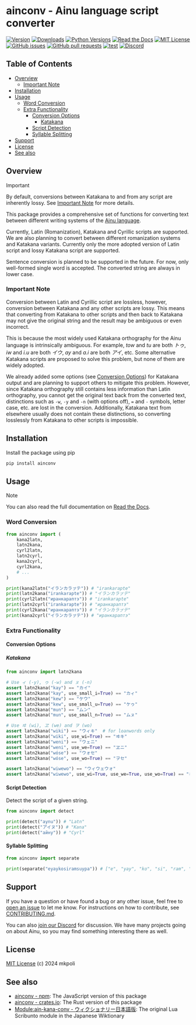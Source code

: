 <!-- omit in toc -->
# ainconv - Ainu language script converter

[![Version](https://img.shields.io/pypi/v/ainconv)](https://pypi.org/project/ainconv/)
[![Downloads](https://pepy.tech/badge/ainconv)](https://pepy.tech/project/ainconv)
[![Python Versions](https://img.shields.io/pypi/pyversions/ainconv)](https://pypi.org/project/ainconv/)
[![Read the Docs](https://img.shields.io/readthedocs/ainconv-py)](https://ainconv-py.readthedocs.io/)
[![MIT License](https://img.shields.io/pypi/l/ainconv)](./LICENSE)
[![GitHub issues](https://img.shields.io/github/issues/mkpoli/ainconv-py)](https://github.com/mkpoli/ainconv-py/issues)
[![GitHub pull requests](https://img.shields.io/github/issues-pr/mkpoli/ainconv-py)](https://github.com/mkpoli/ainconv-py/issues)
[![test](https://github.com/mkpoli/ainconv-py/actions/workflows/test.yml/badge.svg)](https://github.com/mkpoli/ainconv-py/actions/workflows/test.yml)
[![Discord](https://dcbadge.vercel.app/api/server/pkpAdPHzpP?style=flat)](https://discord.aynu.org/)

<!-- omit in toc -->
## Table of Contents

- [Overview](#overview)
  - [Important Note](#important-note)
- [Installation](#installation)
- [Usage](#usage)
  - [Word Conversion](#word-conversion)
  - [Extra Functionality](#extra-functionality)
    - [Conversion Options](#conversion-options)
      - [Katakana](#katakana)
    - [Script Detection](#script-detection)
    - [Syllable Splitting](#syllable-splitting)
- [Support](#support)
- [License](#license)
- [See also](#see-also)

## Overview


> [!IMPORTANT]
> By default, conversions between Katakana to and from any script are inherently lossy. See [Important Note](#important-note) for more details.

This package provides a comprehensive set of functions for converting text between different writing systems of the [Ainu language](https://en.wikipedia.org/wiki/Ainu_language).

Currently, Latin (Romanization), Katakana and Cyrillic scripts are supported. We are also planning to convert between different romanization systems and Katakana variants. Currently only the more adopted version of Latin script and lossy Katakana script are supported.

Sentence conversion is planned to be supported in the future. For now, only well-formed single word is accepted. The converted string are always in lower case.

### Important Note

Conversion between Latin and Cyrillic script are lossless, however, conversion between Katakana and any other scripts are lossy. This means that converting from Katakana to other scripts and then back to Katakana may not give the original string and the result may be ambiguous or even incorrect.

This is because the most widely used Katakana orthography for the Ainu language is intrinsically ambiguous. For example, *tow* and *tu* are both *トゥ*, *iw* and *i.u* are both *イウ*, *ay* and *a.i* are both *アイ*, etc. Some alternative Katakana scripts are proposed to solve this problem, but none of them are widely adopted.

We already added some options (see [Conversion Options](#conversion-options)) for Katakana output and are planning to support others to mitigate this problem. However, since Katakana orthography still contains less information than Latin orthography, you cannot get the original text back from the converted text, distinctions such as `-w`, `-y` and `-n` (with options off), `=` and `-` symbols, letter case, etc. are lost in the conversion. Additionally, Katakana text from elsewhere usually does not contain these distinctions, so converting losslessly from Katakana to other scripts is impossible.

## Installation

Install the package using pip

```bash
pip install ainconv
```

## Usage

> [!NOTE]
> You can also read the full documentation on [Read the Docs](https://ainconv-py.readthedocs.io/).

### Word Conversion

```python
from ainconv import (
    kana2latn,
    latn2kana,
    cyrl2latn,
    latn2cyrl,
    kana2cyrl,
    cyrl2kana,
    # ...
)

print(kana2latn("イランカラㇷ゚テ")) # "irankarapte"
print(latn2kana("irankarapte")) # "イランカラㇷ゚テ"
print(cyrl2latn("иранкараптэ")) # "irankarapte"
print(latn2cyrl("irankarapte")) # "иранкараптэ"
print(cyrl2kana("иранкараптэ")) # "イランカラㇷ゚テ"
print(kana2cyrl("イランカラㇷ゚テ")) # "иранкараптэ"
```

### Extra Functionality

#### Conversion Options

##### Katakana

```python
from ainconv import latn2kana

# Use ィ (-y), ゥ (-w) and ㇴ (-n)
assert latn2kana("kay") == "カイ"
assert latn2kana("kay", use_small_i=True) == "カィ"
assert latn2kana("kew") == "ケウ"
assert latn2kana("kew", use_small_u=True) == "ケゥ"
assert latn2kana("mun") == "ムン"
assert latn2kana("mun", use_small_n=True) == "ムㇴ"

# Use ヰ (wi), ヱ (we) and ヲ (wo) 
assert latn2kana("wiki") == "ウィキ"  # for loanwords only
assert latn2kana("wiki", use_wi=True) == "ヰキ"
assert latn2kana("weni") == "ウェニ"
assert latn2kana("weni", use_we=True) == "ヱニ"
assert latn2kana("wóse") == "ウォセ"
assert latn2kana("wóse", use_wo=True) == "ヲセ"

assert latn2kana("wiwewo") == "ウィウェウォ"
assert latn2kana("wiwewo", use_wi=True, use_we=True, use_wo=True) == "ヰヱヲ"
```


#### Script Detection

Detect the script of a given string.

```python
from ainconv import detect

print(detect("aynu")) # "Latn"
print(detect("アイヌ")) # "Kana"
print(detect("айну")) # "Cyrl"
```

#### Syllable Splitting

```python
from ainconv import separate

print(separate("eyaykosiramsuypa")) # ["e", "yay", "ko", "si", "ram", "suy", "pa"]
```

## Support

If you have a question or have found a bug or any other issue, feel free to [open an issue](https://github.com/mkpoli/ainconv-py/issues/new) to let me know. For instructions on how to contribute, see [CONTRIBUTING.md](https://github.com/mkpoli/ainconv-py/blob/master/CONTRIBUTING.md).

You can also [join our Discord](https://discord.aynu.org/) for discussion. We have many projects going on about Ainu, so you may find something interesting there as well.

## License

[MIT License](LICENSE) (c) 2024 mkpoli

## See also

* [ainconv - npm](https://www.npmjs.com/package/ainconv): The JavaScript version of this package
* [ainconv - crates.io](https://crates.io/crates/ainconv): The Rust version of this package
* [Module:ain-kana-conv - ウィクショナリー日本語版](https://ja.wiktionary.org/wiki/%E3%83%A2%E3%82%B8%E3%83%A5%E3%83%BC%E3%83%AB:ain-kana-conv): The original Lua Scribunto module in the Japanese Wiktionary
